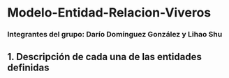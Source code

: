 # Modelo-Entidad-Relacion-Viveros
### Integrantes del grupo: Darío Domínguez González y Lihao Shu


## 1. Descripción de cada una de las entidades definidas
